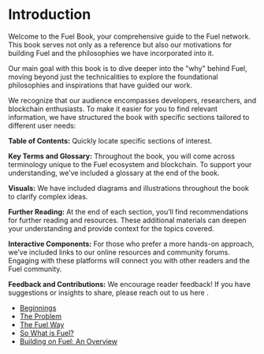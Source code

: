 # Introduction

Welcome to the Fuel Book, your comprehensive guide to the Fuel network. This book serves not only as a reference but also our motivations for building Fuel and the philosophies we have incorporated into it. 

Our main goal with this book is to dive deeper into the "why" behind Fuel, moving beyond just the technicalities to explore the foundational philosophies and inspirations that have guided our work. 

We recognize that our audience encompasses developers, researchers, and blockchain enthusiasts. To make it easier for you to find relevant information, we have structured the book with specific sections tailored to different user needs:

**Table of Contents:** Quickly locate specific sections of interest. 

**Key Terms and Glossary:** Throughout the book, you will come across terminology unique to the Fuel ecosystem and blockchain. To support your understanding, we’ve included a glossary at the end of the book.

**Visuals:** We have included diagrams and illustrations throughout the book to clarify complex ideas.

**Further Reading:** At the end of each section, you’ll find recommendations for further reading and resources. These additional materials can deepen your understanding and provide context for the topics covered.

**Interactive Components:** For those who prefer a more hands-on approach, we’ve included links to our online resources and community forums. Engaging with these platforms will connect you with other readers and the Fuel community.

**Feedback and Contributions:** We encourage reader feedback! If you have suggestions or insights to share, please reach out to us here <insert link>.

- [Beginnings](./beginnings.md)
- [The Problem](./problem.md)
- [The Fuel Way](./fuel-way.md)
- [So What is Fuel?](./what-is-fuel.md)
- [Building on Fuel: An Overview](./building-on-fuel-overview.md)